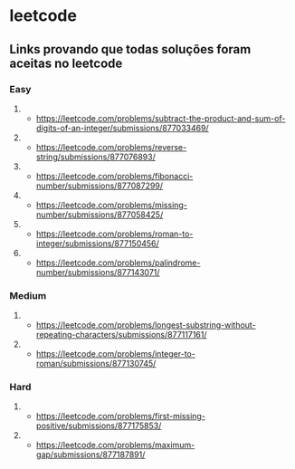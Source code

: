 # leetcode

## Links provando que todas soluções foram aceitas no leetcode 

### Easy
1. - https://leetcode.com/problems/subtract-the-product-and-sum-of-digits-of-an-integer/submissions/877033469/
2. - https://leetcode.com/problems/reverse-string/submissions/877076893/
3. - https://leetcode.com/problems/fibonacci-number/submissions/877087299/
4. - https://leetcode.com/problems/missing-number/submissions/877058425/
5. - https://leetcode.com/problems/roman-to-integer/submissions/877150456/
6. - https://leetcode.com/problems/palindrome-number/submissions/877143071/

### Medium
1. - https://leetcode.com/problems/longest-substring-without-repeating-characters/submissions/877117161/
2. - https://leetcode.com/problems/integer-to-roman/submissions/877130745/

### Hard
1. - https://leetcode.com/problems/first-missing-positive/submissions/877175853/
2. - https://leetcode.com/problems/maximum-gap/submissions/877187891/

